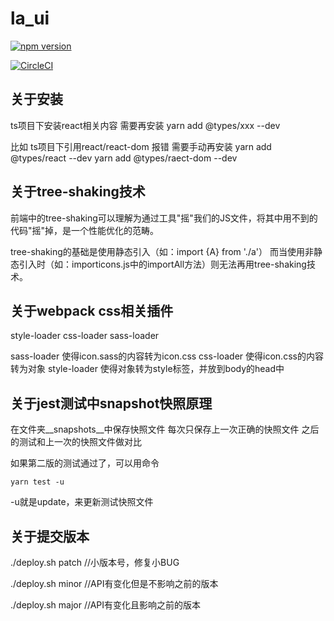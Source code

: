 # la_ui

[![npm version](https://badge.fury.io/js/llane_ui_test.svg)](https://badge.fury.io/js/llane_ui_test)

[![CircleCI](https://circleci.com/gh/Llane00/la-ui.svg?style=svg)](https://circleci.com/gh/Llane00/la-ui)

## 关于安装
ts项目下安装react相关内容
需要再安装
yarn add @types/xxx --dev

比如 ts项目下引用react/react-dom 报错
需要手动再安装
yarn add @types/react --dev
yarn add @types/raect-dom --dev

## 关于tree-shaking技术
前端中的tree-shaking可以理解为通过工具"摇"我们的JS文件，将其中用不到的代码"摇"掉，是一个性能优化的范畴。

tree-shaking的基础是使用静态引入（如：import {A} from './a'）
而当使用非静态引入时（如：importicons.js中的importAll方法）则无法再用tree-shaking技术。

## 关于webpack css相关插件
style-loader
css-loader
sass-loader

sass-loader 使得icon.sass的内容转为icon.css
css-loader 使得icon.css的内容转为对象
style-loader 使得对象转为style标签，并放到body的head中

## 关于jest测试中snapshot快照原理
在文件夹__snapshots__中保存快照文件
每次只保存上一次正确的快照文件
之后的测试和上一次的快照文件做对比

如果第二版的测试通过了，可以用命令
```
yarn test -u
```
-u就是update，来更新测试快照文件

## 关于提交版本
./deploy.sh patch  //小版本号，修复小BUG

./deploy.sh minor  //API有变化但是不影响之前的版本

./deploy.sh major  //API有变化且影响之前的版本